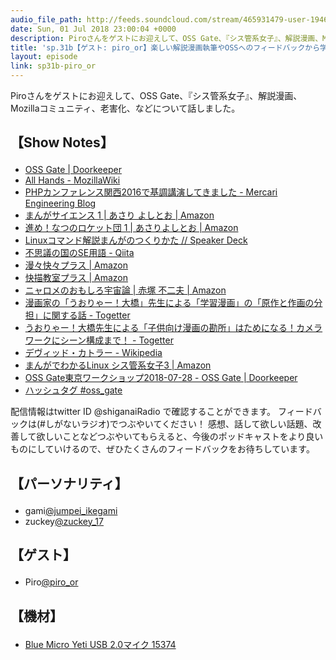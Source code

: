 ```yaml
---
audio_file_path: http://feeds.soundcloud.com/stream/465931479-user-194620696-sp31b-piro_or.mp3
date: Sun, 01 Jul 2018 23:00:04 +0000
description: Piroさんをゲストにお迎えして、OSS Gate、『シス管系女子』、解説漫画、Mozillaコミュニティ、老害化、などについて話しました。
title: 'sp.31b【ゲスト: piro_or】楽しい解説漫画執筆やOSSへのフィードバックから学ぶ、「わかる！」を生む技術'
layout: episode
link: sp31b-piro_or
---
```


<p><span>Piroさんをゲストにお迎えして、OSS Gate、『シス管系女子』、解説漫画、Mozillaコミュニティ、老害化、などについて話しました。</span></p>
<h2>
  <p>【Show Notes】</p>
</h2>
<ul>
  <li><a href="https://oss-gate.doorkeeper.jp/" target="_blank">OSS Gate | Doorkeeper</a></li>
  <li><a href="https://wiki.mozilla.org/All_Hands" target="_blank">All Hands - MozillaWiki</a></li>
  <li><a href="http://tech.mercari.com/entry/2016/07/20/160602" target="_blank">PHPカンファレンス関西2016で基調講演してきました - Mercari Engineering Blog</a></li>
  <li><a href="https://www.amazon.co.jp/gp/product/B009DYLEYA" target="_blank">まんがサイエンス 1 | あさり よしとお | Amazon</a></li>
  <li><a href="https://www.amazon.co.jp/dp/B01MXF4YPE/" target="_blank">進め！なつのロケット団 1 | あさりよしとお | Amazon</a></li>
  <li><a href="https://speakerdeck.com/piroor/linuxkomandojie-shuo-mangafalsetukurikata" target="_blank">Linuxコマンド解説まんがのつくりかた // Speaker Deck</a></li>
  <li><a href="https://qiita.com/t_nakayama0714/items/478a8ed3a9ae143ad854" target="_blank">不思議の国のSE用語 - Qiita</a></li>
  <li><a href="https://www.amazon.co.jp/dp/4568505593" target="_blank">漫々快々プラス | Amazon</a></li>
  <li><a href="https://www.amazon.co.jp/dp/4568504481/" target="_blank">快描教室プラス | Amazon</a></li>
  <li><a href="https://www.amazon.co.jp/dp/4827511446/" target="_blank">ニャロメのおもしろ宇宙論 | 赤塚 不二夫 | Amazon</a></li>
  <li><a href="https://togetter.com/li/698447" target="_blank">漫画家の「うおりゃー！大橋」先生による「学習漫画」の「原作と作画の分担」に関する話 - Togetter</a></li>
  <li><a href="https://togetter.com/li/824864" target="_blank">うおりゃー！大橋先生による「子供向け漫画の勘所」はためになる！カメラワークにシーン構成まで！ - Togetter</a></li>
  <li><a href="https://ja.wikipedia.org/wiki/%E3%83%87%E3%83%B4%E3%82%A3%E3%83%83%E3%83%89%E3%83%BB%E3%82%AB%E3%83%88%E3%83%A9%E3%83%BC" target="_blank">デヴィッド・カトラー - Wikipedia</a></li>
  <li><a href="https://www.amazon.co.jp/gp/product/4822256782" target="_blank">まんがでわかるLinux シス管系女子3 | Amazon</a></li>
  <li><a href="https://oss-gate.doorkeeper.jp/events/76039" target="_blank">OSS Gate東京ワークショップ2018-07-28 - OSS Gate | Doorkeeper</a></li>
  <li><a href="https://twitter.com/hashtag/oss_gate" target="_blank">ハッシュタグ #oss_gate</a></li>
</ul>
<p><span>
  配信情報はtwitter ID @shiganaiRadio で確認することができます。
  フィードバックは(#しがないラジオ)でつぶやいてください！
  感想、話して欲しい話題、改善して欲しいことなどつぶやいてもらえると、今後のポッドキャストをより良いものにしていけるので、ぜひたくさんのフィードバックをお待ちしています。
</span></p>
<h2>
  <p>【パーソナリティ】</p>
</h2>
<ul>
    <li>gami<a href="https://twitter.com/search?q=%40jumpei_ikegami&src=typd&lang=ja" target="_blank">@jumpei_ikegami</a></li>
    <li>zuckey<a href="https://twitter.com/search?q=%40zuckey_17&src=typd&lang=ja" target="_blank">@zuckey_17</a></li>
</ul>
<h2>
  <p>【ゲスト】</p>
</h2>
<ul>
  <li>Piro<a href="https://twitter.com/piro_or" target="_blank">@piro_or</a></li>
</ul>
<h2>
  <p>【機材】</p>
</h2>
<ul>
    <li><a href="http://amzn.to/2tlkud3" target="_blank">Blue Micro Yeti USB 2.0マイク 15374</a></li>
</ul>
